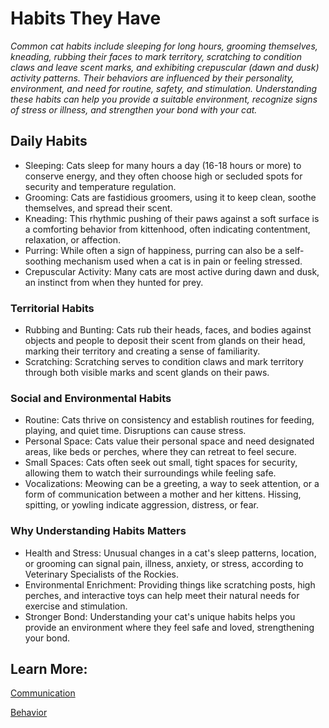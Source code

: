 # Habits They Have 

_Common cat habits include sleeping for long hours, grooming themselves, kneading, rubbing their faces to mark territory, scratching to condition claws and leave scent marks, and exhibiting crepuscular (dawn and dusk) activity patterns. Their behaviors are influenced by their personality, environment, and need for routine, safety, and stimulation. Understanding these habits can help you provide a suitable environment, recognize signs of stress or illness, and strengthen your bond with your cat._ 

## Daily Habits 

* Sleeping: Cats sleep for many hours a day (16-18 hours or more) to conserve energy, and they often choose high or secluded spots for security and temperature regulation. 
* Grooming: Cats are fastidious groomers, using it to keep clean, soothe themselves, and spread their scent. 
* Kneading: This rhythmic pushing of their paws against a soft surface is a comforting behavior from kittenhood, often indicating contentment, relaxation, or affection. 
* Purring: While often a sign of happiness, purring can also be a self-soothing mechanism used when a cat is in pain or feeling stressed. 
* Crepuscular Activity: Many cats are most active during dawn and dusk, an instinct from when they hunted for prey. 

### Territorial Habits

* Rubbing and Bunting: Cats rub their heads, faces, and bodies against objects and people to deposit their scent from glands on their head, marking their territory and creating a sense of familiarity. 
* Scratching: Scratching serves to condition claws and mark territory through both visible marks and scent glands on their paws. 

### Social and Environmental Habits

* Routine: Cats thrive on consistency and establish routines for feeding, playing, and quiet time. Disruptions can cause stress. 
* Personal Space: Cats value their personal space and need designated areas, like beds or perches, where they can retreat to feel secure. 
* Small Spaces: Cats often seek out small, tight spaces for security, allowing them to watch their surroundings while feeling safe. 
* Vocalizations: Meowing can be a greeting, a way to seek attention, or a form of communication between a mother and her kittens. Hissing, spitting, or yowling indicate aggression, distress, or fear.

### Why Understanding Habits Matters

* Health and Stress: Unusual changes in a cat's sleep patterns, location, or grooming can signal pain, illness, anxiety, or stress, according to Veterinary Specialists of the Rockies. 
* Environmental Enrichment: Providing things like scratching posts, high perches, and interactive toys can help meet their natural needs for exercise and stimulation. 
* Stronger Bond: Understanding your cat's unique habits helps you provide an environment where they feel safe and loved, strengthening your bond.

## Learn More:

[Communication](behavior/communication.md)

[Behavior](behavior.md)
